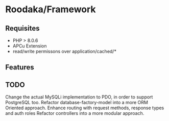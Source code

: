 # Roodaka/Framework
## Requisites
- PHP > 8.0.6
- APCu Extension
- read/write permissons over application/cached/*

## Features

## TODO
Change the actual MySQLi implementation to PDO, in order to support PostgreSQL too.
Refactor database-factory-model into a more ORM Oriented approach.
Enhance routing with request methods, response types and auth roles
Refactor controllers into a more modular approach.

